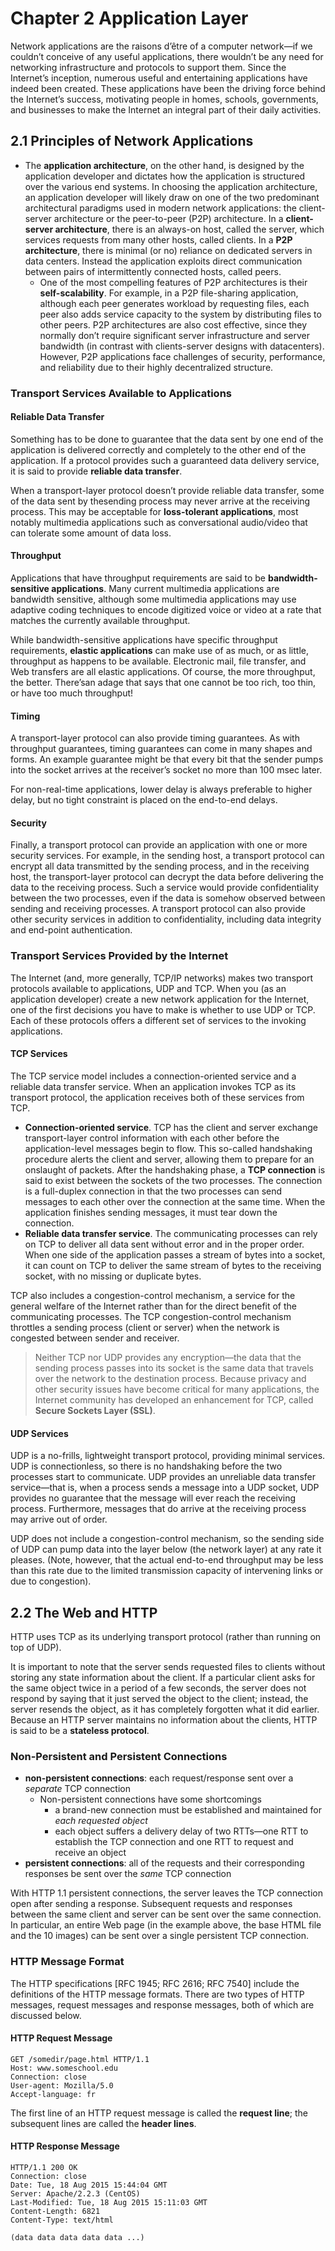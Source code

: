 # Chapter 2 Application Layer

Network applications are the raisons d’être of a computer network—if we couldn’t conceive of any useful
applications, there wouldn’t be any need for networking infrastructure and protocols to support them.
Since the Internet’s inception, numerous useful and entertaining applications have indeed been created.
These applications have been the driving force behind the Internet’s success, motivating people in
homes, schools, governments, and businesses to make the Internet an integral part of their daily
activities.

## 2.1 Principles of Network Applications

- The **application architecture**, on the other hand, is designed by the application developer and dictates how the application is structured over the various end systems. In choosing the application architecture, an application developer will likely draw on one of the two predominant architectural paradigms used in modern network applications: the client-server architecture or the peer-to-peer (P2P) architecture.
In a **client-server architecture**, there is an always-on host, called the server, which services requests from many other hosts, called clients.
In a **P2P architecture**, there is minimal (or no) reliance on dedicated servers in data centers. Instead the application exploits direct communication between pairs of intermittently connected hosts, called peers.
  - One of the most compelling features of P2P architectures is their **self-scalability**. For example, in a P2P file-sharing application, although each peer generates workload by requesting files, each peer also adds service capacity to the system by distributing files to other peers. P2P architectures are also cost effective, since they normally don’t require significant server infrastructure and server bandwidth (in contrast with clients-server designs with datacenters). However, P2P applications face challenges of security, performance, and reliability due to their highly decentralized structure.

### Transport Services Available to Applications

#### Reliable Data Transfer

Something has to be done to guarantee that the data sent by one end of the application is delivered correctly and completely to the other end of the application. If a protocol provides such a guaranteed data delivery service, it is said to provide **reliable data transfer**.

When a transport-layer protocol doesn’t provide reliable data transfer, some of the data sent by thesending process may never arrive at the receiving process. This may be acceptable for **loss-tolerant applications**, most notably multimedia applications such as conversational audio/video that can tolerate some amount of data loss.

#### Throughput

Applications that have throughput requirements are said to be **bandwidth-sensitive applications**. Many current multimedia applications are bandwidth sensitive, although some multimedia applications may use adaptive coding techniques to encode digitized voice or video at a rate that matches the currently available throughput.

While bandwidth-sensitive applications have specific throughput requirements, **elastic applications** can make use of as much, or as little, throughput as happens to be available. Electronic mail, file transfer, and Web transfers are all elastic applications. Of course, the more throughput, the better. There’san adage that says that one cannot be too rich, too thin, or have too much throughput!

#### Timing

A transport-layer protocol can also provide timing guarantees. As with throughput guarantees, timing guarantees can come in many shapes and forms. An example guarantee might be that every bit that the sender pumps into the socket arrives at the receiver’s socket no more than 100 msec later.

For non-real-time applications, lower delay is always preferable to higher delay, but no tight constraint is placed on the end-to-end delays.

#### Security

Finally, a transport protocol can provide an application with one or more security services. For example,
in the sending host, a transport protocol can encrypt all data transmitted by the sending process, and in
the receiving host, the transport-layer protocol can decrypt the data before delivering the data to the
receiving process. Such a service would provide confidentiality between the two processes, even if the
data is somehow observed between sending and receiving processes. A transport protocol can also
provide other security services in addition to confidentiality, including data integrity and end-point
authentication.

### Transport Services Provided by the Internet

The Internet (and, more generally, TCP/IP networks) makes two transport protocols available to
applications, UDP and TCP. When you (as an application developer) create a new network application
for the Internet, one of the first decisions you have to make is whether to use UDP or TCP. Each of
these protocols offers a different set of services to the invoking applications.

#### TCP Services

The TCP service model includes a connection-oriented service and a reliable data transfer service.
When an application invokes TCP as its transport protocol, the application receives both of these
services from TCP.

- **Connection-oriented service**. TCP has the client and server exchange transport-layer control information with each other before the application-level messages begin to flow. This so-called handshaking procedure alerts the client and server, allowing them to prepare for an onslaught of packets. After the handshaking phase, a **TCP connection** is said to exist between the sockets of the two processes. The connection is a full-duplex connection in that the two processes can send messages to each other over the connection at the same time. When the application finishes sending messages, it must tear down the connection.
- **Reliable data transfer service**. The communicating processes can rely on TCP to deliver all data
sent without error and in the proper order. When one side of the application passes a stream of
bytes into a socket, it can count on TCP to deliver the same stream of bytes to the receiving socket,
with no missing or duplicate bytes.

TCP also includes a congestion-control mechanism, a service for the general welfare of the Internet
rather than for the direct benefit of the communicating processes. The TCP congestion-control
mechanism throttles a sending process (client or server) when the network is congested between
sender and receiver.

> Neither TCP nor UDP provides any encryption—the data that the sending process passes into its socket is the same data that travels over the network to the destination process. Because privacy and other security issues have become critical for many applications, the Internet community has developed an enhancement for TCP, called **Secure Sockets Layer (SSL)**.

#### UDP Services

UDP is a no-frills, lightweight transport protocol, providing minimal services. UDP is connectionless, so
there is no handshaking before the two processes start to communicate. UDP provides an unreliable
data transfer service—that is, when a process sends a message into a UDP socket, UDP provides no
guarantee that the message will ever reach the receiving process. Furthermore, messages that do arrive
at the receiving process may arrive out of order.

UDP does not include a congestion-control mechanism, so the sending side of UDP can pump data into
the layer below (the network layer) at any rate it pleases. (Note, however, that the actual end-to-end
throughput may be less than this rate due to the limited transmission capacity of intervening links or due
to congestion).

## 2.2 The Web and HTTP

HTTP uses TCP as its underlying transport protocol (rather than running on top of UDP).

It is important to note that the server sends requested files to clients without storing any state
information about the client. If a particular client asks for the same object twice in a period of a few
seconds, the server does not respond by saying that it just served the object to the client; instead, the
server resends the object, as it has completely forgotten what it did earlier. Because an HTTP server
maintains no information about the clients, HTTP is said to be a **stateless protocol**.

### Non-Persistent and Persistent Connections

- **non-persistent connections**: each request/response sent over a *separate* TCP connection
  - Non-persistent connections have some shortcomings
    - a brand-new connection must be established and maintained for *each requested object*
    - each object suffers a delivery delay of two RTTs—one RTT to establish the TCP connection and one RTT to request and receive an object
- **persistent connections**: all of the requests and their corresponding responses be sent over the *same* TCP connection

With HTTP 1.1 persistent connections, the server leaves the TCP connection open after sending a
response. Subsequent requests and responses between the same client and server can be sent over
the same connection. In particular, an entire Web page (in the example above, the base HTML file and
the 10 images) can be sent over a single persistent TCP connection.

### HTTP Message Format

The HTTP specifications [RFC 1945; RFC 2616; RFC 7540] include the definitions of the HTTP
message formats. There are two types of HTTP messages, request messages and response messages,
both of which are discussed below.

#### HTTP Request Message

    GET /somedir/page.html HTTP/1.1
    Host: www.someschool.edu
    Connection: close
    User-agent: Mozilla/5.0
    Accept-language: fr

The first line of an HTTP request message is called the **request line**; the subsequent lines are called the **header lines**.

#### HTTP Response Message

    HTTP/1.1 200 OK
    Connection: close
    Date: Tue, 18 Aug 2015 15:44:04 GMT
    Server: Apache/2.2.3 (CentOS)
    Last-Modified: Tue, 18 Aug 2015 15:11:03 GMT
    Content-Length: 6821
    Content-Type: text/html

    (data data data data data ...)
